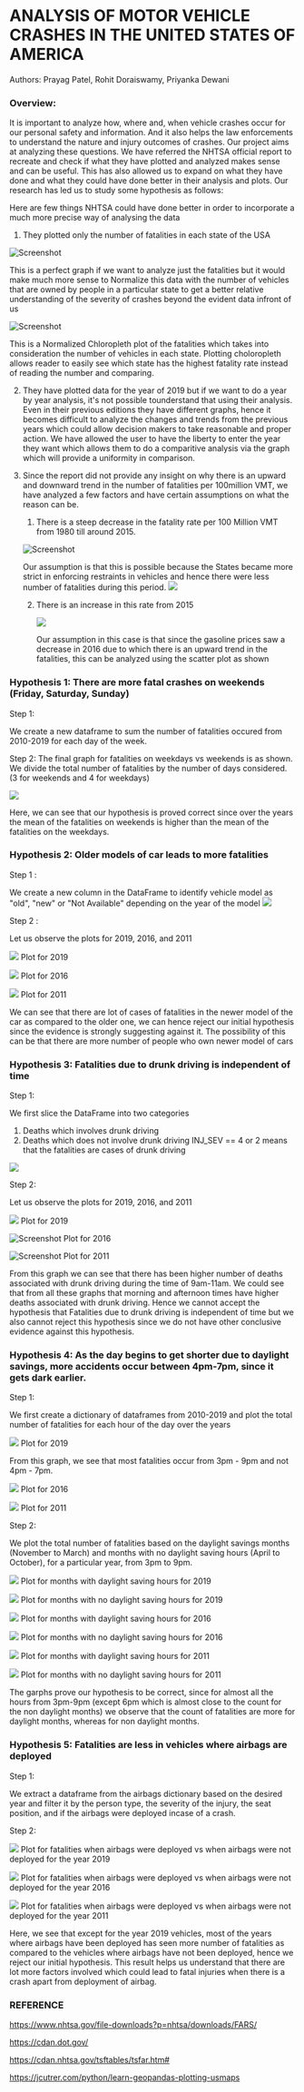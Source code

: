 # ANALYSIS OF MOTOR VEHICLE CRASHES IN THE UNITED STATES OF AMERICA

Authors: Prayag Patel, Rohit Doraiswamy, Priyanka Dewani

### Overview: 

It is important to analyze how, where and, when vehicle crashes occur for our personal safety and information. And it also helps the law enforcements to understand the nature and injury outcomes of crashes. Our project aims at analyzing these questions. We have referred the NHTSA official report to recreate and check if what they have plotted and analyzed makes sense and can be useful. This has also allowed us to expand on what they have done and what they could have done better in their analysis and plots. Our research has led us to study some hypothesis as follows:

Here are few things NHTSA could have done better in order to incorporate a much more precise way of analysing the data

1. They plotted only the number of fatalities in each state of the USA 

![Screenshot](https://github.com/prayagpatel99/2021Fall_finals/blob/main/Plotly%20graphs/Map_NHTSA.png)

This is a perfect graph if we want to analyze just the fatalities but it would make much more sense to Normalize this data with the number of vehicles that are owned by people in a particular state to get a better relative understanding of the severity of crashes beyond the evident data infront of us

![Screenshot](https://github.com/prayagpatel99/2021Fall_finals/blob/main/Plotly%20graphs/Normalized_NHTSA.png)

This is a Normalized Chloropleth plot of the fatalities which takes into consideration the number of vehicles in each state. Plotting choloropleth allows reader to easily see which state has the highest fatality rate instead of reading the number and comparing.


2. They have plotted data for the year of 2019 but if we want to do a year by year analysis, it's not possible tounderstand that using their analysis. Even in their previous editions they have different graphs, hence it becomes difficult to analyze the changes and trends from the previous years which could allow decision makers to take reasonable and proper action. We have allowed the user to have the liberty to enter the year they want which allows them to do a comparitive analysis via the graph which will provide a uniformity in comparison.


3. Since the report did not provide any insight on why there is an upward and downward trend in the number of fatalities per 100million VMT, we have analyzed a few factors and have certain assumptions on what the reason can be.

    1. There is a steep decrease in the fatality rate per 100 Million VMT from 1980 till around 2015.
      
      ![Screenshot](https://github.com/prayagpatel99/2021Fall_finals/blob/main/Plotly%20graphs/fatality_line.png)

      Our assumption is that this is possible because the States became more strict in enforcing restraints in vehicles and hence there were less number of fatalities during this period.
      ![](https://github.com/prayagpatel99/2021Fall_finals/blob/main/Plotly%20graphs/restraints.PNG)
      
    2. There is an increase in this rate from 2015
    
        ![](https://github.com/prayagpatel99/2021Fall_finals/blob/main/Plotly%20graphs/scatterplot.PNG)
        
        Our assumption in this case is that since the gasoline prices saw a decrease in 2016 due to which there is an upward trend in the fatalities, this can be analyzed using the scatter plot as shown
        



### Hypothesis 1: There are more fatal crashes on weekends (Friday, Saturday, Sunday)

Step 1:

We create a new dataframe to sum the number of fatalities occured from 2010-2019 for each day of the week.

Step 2:
The final graph for fatalities on weekdays vs weekends is as shown.
We divide the total number of fatalities by the number of days considered. (3 for weekends and 4 for weekdays)

![](https://github.com/prayagpatel99/2021Fall_finals/blob/main/Plotly%20graphs/hypothesis_1.PNG)
 
Here, we can see that our hypothesis is proved correct since over the years the mean of the fatalities on weekends is higher than the mean of the fatalities on the weekdays.

### Hypothesis 2: Older models of car leads to more fatalities

Step 1 :

We create a new column in the DataFrame to identify vehicle model as "old", "new" or "Not Available" depending on the year of the model
![](https://github.com/prayagpatel99/2021Fall_finals/blob/main/Plotly%20graphs/model_crash.PNG)

Step 2 : 

Let us observe the plots for 2019, 2016, and 2011

![](https://github.com/prayagpatel99/2021Fall_finals/blob/main/Plotly%20graphs/hypothesis_2_3.PNG)
Plot for 2019

![](https://github.com/prayagpatel99/2021Fall_finals/blob/main/Plotly%20graphs/hypothesis_2_2.PNG)
Plot for 2016

![](https://github.com/prayagpatel99/2021Fall_finals/blob/main/Plotly%20graphs/hypothesis_2_1.PNG)
Plot for 2011

We can see that there are lot of cases of fatalities in the newer model of the car as compared to the older one, we can hence reject our initial hypothesis since the evidence is strongly suggesting against it. The possibility of this can be that there are more number of people who own newer model of cars 

### Hypothesis 3: Fatalities due to drunk driving is independent of time

Step 1:

We first slice the DataFrame into two categories
1. Deaths which involves drunk driving
2. Deaths which does not involve drunk driving
INJ_SEV == 4 or 2 means that the fatalities are cases of drunk driving

![](https://github.com/prayagpatel99/2021Fall_finals/blob/main/code_drunk.PNG)

Step 2:

Let us observe the plots for 2019, 2016, and 2011

![](https://github.com/prayagpatel99/2021Fall_finals/blob/main/Plotly%20graphs/hypothesis_3_3.PNG)
Plot for 2019

![Screenshot](https://github.com/prayagpatel99/2021Fall_finals/blob/main/Plotly%20graphs/hypothesis_3_2.jpeg)
Plot for 2016

![Screenshot](https://github.com/prayagpatel99/2021Fall_finals/blob/main/Plotly%20graphs/hypothesis_3_1.jpeg)
Plot for 2011

From this graph we can see that there has been higher number of deaths associated with drunk driving during the time of 9am-11am. We could see that from all these graphs that morning and afternoon times have higher deaths associated with drunk driving. Hence we cannot accept the hypothesis that Fatalities due to drunk driving is independent of time but we also cannot reject this hypothesis since we do not have other conclusive evidence against this hypothesis.


### Hypothesis 4: As the day begins to get shorter due to daylight savings, more accidents occur between 4pm-7pm, since it gets dark earlier.

Step 1:

We first create a dictionary of dataframes from 2010-2019 and plot the total number of fatalities for each hour of the day over the years

![](https://github.com/prayagpatel99/2021Fall_finals/blob/main/Plotly%20graphs/hypothesis_4_1.png)
Plot for 2019

From this graph, we see that most fatalities occur from 3pm - 9pm and not 4pm - 7pm.

![](http://localhost:8888/view/2021Fall_finals/Plotly%20graphs/hypothesis_4_1_2016.PNG)
Plot for 2016

![](http://localhost:8888/view/2021Fall_finals/Plotly%20graphs/hypothesis_4_1_2011.PNG)
Plot for 2011

Step 2:

We plot the total number of fatalities based on the daylight savings months (November to March) and months with no daylight saving hours (April to October), for a particular year, from 3pm to 9pm.

![](https://github.com/prayagpatel99/2021Fall_finals/blob/main/Plotly%20graphs/hypothesis_4_2.png)
Plot for months with daylight saving hours for 2019

![](https://github.com/prayagpatel99/2021Fall_finals/blob/main/Plotly%20graphs/hypothesis_4_3.png)
Plot for months with no daylight saving hours for 2019

![](https://github.com/prayagpatel99/2021Fall_finals/blob/main/Plotly%20graphs/hypothesis_4_2_2016.png)
Plot for months with daylight saving hours for 2016

![](https://github.com/prayagpatel99/2021Fall_finals/blob/main/Plotly%20graphs/hypothesis_4_3_2016.png)
Plot for months with no daylight saving hours for 2016

![](https://github.com/prayagpatel99/2021Fall_finals/blob/main/Plotly%20graphs/hypothesis_4_2_2011.png)
Plot for months with daylight saving hours for 2011

![](https://github.com/prayagpatel99/2021Fall_finals/blob/main/Plotly%20graphs/hypothesis_4_3_2011.png)
Plot for months with no daylight saving hours for 2011


The garphs prove our hypothesis to be correct, since for almost all the hours from 3pm-9pm (except 6pm which is almost close to the count for the non daylight months) we observe that the count of fatalities are more for daylight months, whereas for non daylight months.

### Hypothesis 5: Fatalities are less in vehicles where airbags are deployed

Step 1:

We extract a dataframe from the airbags dictionary based on the desired year and filter it by the person type, the severity of the injury, the seat position, and if the airbags were deployed incase of a crash.

Step 2:

![](https://github.com/prayagpatel99/2021Fall_finals/blob/main/Plotly%20graphs/hypothesis_5.png)
Plot for fatalities when airbags were deployed vs when airbags were not deployed for the year 2019

![](https://github.com/prayagpatel99/2021Fall_finals/blob/main/Plotly%20graphs/hypothesis_5_2016.png)
Plot for fatalities when airbags were deployed vs when airbags were not deployed for the year 2016

![](https://github.com/prayagpatel99/2021Fall_finals/blob/main/Plotly%20graphs/hypothesis_5_2011.png)
Plot for fatalities when airbags were deployed vs when airbags were not deployed for the year 2011

Here, we see that except for the year 2019 vehicles, most of the years where airbags have been deployed has seen more number of fatalities as compared to the vehicles where airbags have not been deployed, hence we reject our initial hypothesis. This result helps us understand that there are lot more factors involved which could lead to fatal injuries when there is a crash apart from deployment of airbag.

### REFERENCE

https://www.nhtsa.gov/file-downloads?p=nhtsa/downloads/FARS/

https://cdan.dot.gov/

https://cdan.nhtsa.gov/tsftables/tsfar.htm#

https://jcutrer.com/python/learn-geopandas-plotting-usmaps
